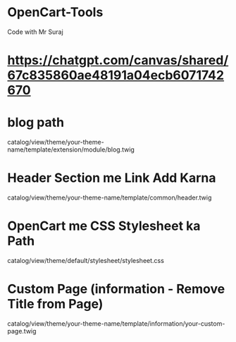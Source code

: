 # OpenCart-Tools
Code with Mr Suraj

# https://chatgpt.com/canvas/shared/67c835860ae48191a04ecb6071742670


# blog path
catalog/view/theme/your-theme-name/template/extension/module/blog.twig


# Header Section me Link Add Karna
catalog/view/theme/your-theme-name/template/common/header.twig


# OpenCart me CSS Stylesheet ka Path
catalog/view/theme/default/stylesheet/stylesheet.css


# Custom Page (information - Remove Title from Page)
catalog/view/theme/your-theme-name/template/information/your-custom-page.twig
